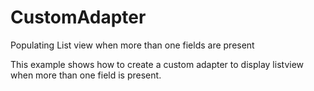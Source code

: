 # CustomAdapter
Populating List view when more than one fields are present

This example shows how to create a custom adapter to display listview when
more than one field is present.
